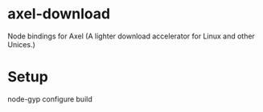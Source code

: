 axel-download
=============

Node bindings for Axel (A lighter download accelerator for Linux and other Unices.)

Setup
=====
node-gyp configure build
